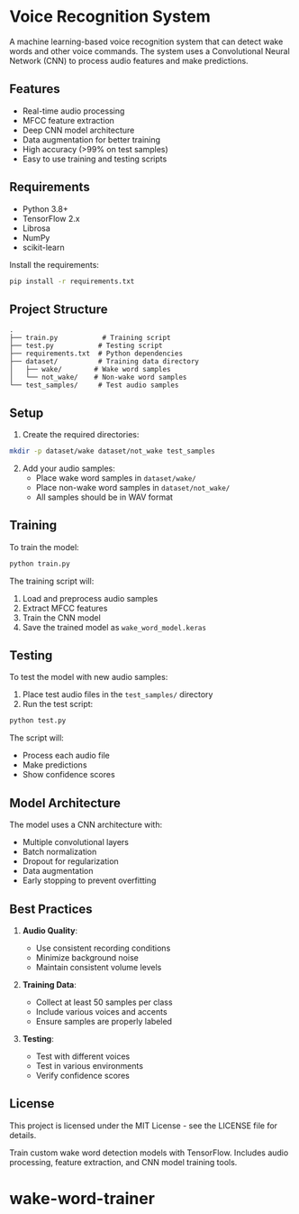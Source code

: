 # Voice Recognition System

A machine learning-based voice recognition system that can detect wake words and other voice commands. The system uses a Convolutional Neural Network (CNN) to process audio features and make predictions.

## Features

- Real-time audio processing
- MFCC feature extraction
- Deep CNN model architecture
- Data augmentation for better training
- High accuracy (>99% on test samples)
- Easy to use training and testing scripts

## Requirements

- Python 3.8+
- TensorFlow 2.x
- Librosa
- NumPy
- scikit-learn

Install the requirements:

```bash
pip install -r requirements.txt
```

## Project Structure

```
.
├── train.py           # Training script
├── test.py           # Testing script
├── requirements.txt  # Python dependencies
├── dataset/          # Training data directory
│   ├── wake/        # Wake word samples
│   └── not_wake/    # Non-wake word samples
└── test_samples/     # Test audio samples
```

## Setup

1. Create the required directories:

```bash
mkdir -p dataset/wake dataset/not_wake test_samples
```

2. Add your audio samples:
   - Place wake word samples in `dataset/wake/`
   - Place non-wake word samples in `dataset/not_wake/`
   - All samples should be in WAV format

## Training

To train the model:

```bash
python train.py
```

The training script will:

1. Load and preprocess audio samples
2. Extract MFCC features
3. Train the CNN model
4. Save the trained model as `wake_word_model.keras`

## Testing

To test the model with new audio samples:

1. Place test audio files in the `test_samples/` directory
2. Run the test script:

```bash
python test.py
```

The script will:

- Process each audio file
- Make predictions
- Show confidence scores

## Model Architecture

The model uses a CNN architecture with:

- Multiple convolutional layers
- Batch normalization
- Dropout for regularization
- Data augmentation
- Early stopping to prevent overfitting

## Best Practices

1. **Audio Quality**:

   - Use consistent recording conditions
   - Minimize background noise
   - Maintain consistent volume levels

2. **Training Data**:

   - Collect at least 50 samples per class
   - Include various voices and accents
   - Ensure samples are properly labeled

3. **Testing**:
   - Test with different voices
   - Test in various environments
   - Verify confidence scores

## License

This project is licensed under the MIT License - see the LICENSE file for details.

Train custom wake word detection models with TensorFlow. Includes audio processing, feature extraction, and CNN model training tools.
# wake-word-trainer
